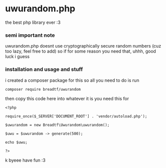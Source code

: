 # uwurandom.php

the best php library ever :3

### semi important note

uwurandom.php doesnt use cryptographically secure random numbers (cuz too lazy, feel free to add)
so if for some reason you need that, uhhh, good luck i guess

### installation and usage and stuff

i created a composer package for this so all you need to do is run

`composer require breadtf/uwurandom`

then copy this code here into whatever it is you need this for

```
<?php

require_once($_SERVER['DOCUMENT_ROOT'] . 'vendor/autoload.php');

$uwurandom = new Breadtf\Uwurandom\uwurandom();

$uwu = $uwurandom -> generate(500);

echo $uwu;

?>
```

k byeee have fun :3
